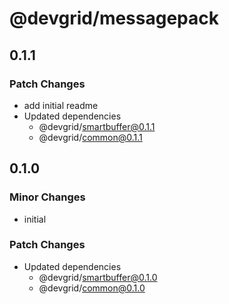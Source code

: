 # @devgrid/messagepack

## 0.1.1

### Patch Changes

- add initial readme
- Updated dependencies
  - @devgrid/smartbuffer@0.1.1
  - @devgrid/common@0.1.1

## 0.1.0

### Minor Changes

- initial

### Patch Changes

- Updated dependencies
  - @devgrid/smartbuffer@0.1.0
  - @devgrid/common@0.1.0
